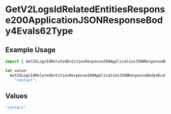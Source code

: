 # GetV2LogsIdRelatedEntitiesResponse200ApplicationJSONResponseBody4Evals62Type

## Example Usage

```typescript
import { GetV2LogsIdRelatedEntitiesResponse200ApplicationJSONResponseBody4Evals62Type } from "orq-poc-typescript-multi-env-version/models/operations";

let value:
  GetV2LogsIdRelatedEntitiesResponse200ApplicationJSONResponseBody4Evals62Type =
    "contact";
```

## Values

```typescript
"contact"
```